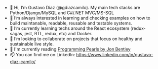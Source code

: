 - 👋 Hi, I’m Gustavo Diaz (@gdiazcamilo). My main tech stacks are Python/Django/MySQL and C#/.NET MVC/MS-SQL
- 👀 I’m always interested in learning and checking examples on how to build maintanable, readable, reusable and testable systems.
- 🌱 I’m currently learning techs around the React ecosystem (redux-sagas, jest, RTL, redux, etc) and Docker.
- 💞️ I’m looking to collaborate on projects that focus on healthy and sustainable live style.
- 📖 I'm currently reading [Programming Pearls by Jon Bentley](https://www.amazon.com/Programming-Pearls-2nd-Jon-Bentley/dp/0201657880)
- 📫 You can find me on LinkedIn: https://www.linkedin.com/in/gustavo-diaz-camilo/

<!---
gdiazcamilo/gdiazcamilo is a ✨ special ✨ repository because its `README.md` (this file) appears on your GitHub profile.
You can click the Preview link to take a look at your changes.
--->
